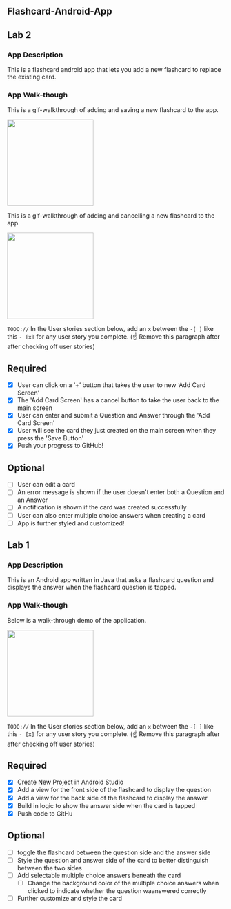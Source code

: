 ## Flashcard-Android-App

## Lab 2

### App Description
This is a flashcard android app that lets you add a new flashcard to replace the existing card.

### App Walk-though
This is a gif-walkthrough of adding and saving a new flashcard to the app.

<img src="https://media.giphy.com/media/ke00c8ZJ0pmmUO8XDR/giphy.gif" width=200><br>

This is a gif-walkthrough of adding and cancelling a new flashcard to the app.

<img src="https://media.giphy.com/media/NIglfWBSB8tVBWjcqy/giphy.gif" width=200><br>

`TODO://` In the User stories section below, add an `x` between the `-[ ]` like this `- [x]` for any user story you complete. (☝️ Remove this paragraph after after checking off user stories)

## Required
- [X] User can click on a ‘+’ button that takes the user to new ‘Add Card Screen’
- [X] The 'Add Card Screen' has a cancel button to take the user back to the main screen
- [X] User can enter and submit a Question and Answer through the 'Add Card Screen'
- [X] User will see the card they just created on the main screen when they press the 'Save Button'
- [X] Push your progress to GitHub!

## Optional
- [ ] User can edit a card
- [ ] An error message is shown if the user doesn't enter both a Question and an Answer
- [ ] A notification is shown if the card was created successfully
- [ ] User can also enter multiple choice answers when creating a card
- [ ] App is further styled and customized!

## Lab 1

### App Description
This is an Android app written in Java that asks a flashcard question and displays the answer when the flashcard question is tapped.

### App Walk-though
Below is a walk-through demo of the application.

<img src="https://media.giphy.com/media/8RXQ7fi3UYCBT9OllK/giphy.gif" width=200><br>

`TODO://` In the User stories section below, add an `x` between the `-[ ]` like this `- [x]` for any user story you complete. (☝️ Remove this paragraph after after checking off user stories)

## Required
- [X] Create New Project in Android Studio
- [X] Add a view for the front side of the flashcard to display the question
- [X] Add a view for the back side of the flashcard to display the answer
- [X] Build in logic to show the answer side when the card is tapped
- [X] Push code to GitHu
## Optional
- [ ] toggle the flashcard between the question side and the answer side
- [ ] Style the question and answer side of the card to better distinguish between the two sides
- [ ] Add selectable multiple choice answers beneath the card
   - [ ] Change the background color of the multiple choice answers when clicked to indicate whether the question waanswered correctly
- [ ] Further customize and style the card
